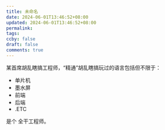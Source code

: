 ```yaml
---
title: 未命名
date: 2024-06-01T13:46:52+08:00
updated: 2024-06-01T13:46:52+08:00
permalink: 
tags: 
ccby: false
draft: false
comments: true
---
```

某首席胡乱瞎搞工程师，“精通”胡乱瞎搞玩过的语言包括但不限于：

+ 单片机
+ 墨水屏
+ 前端
+ 后端
+ .ETC

是个 全干工程师。